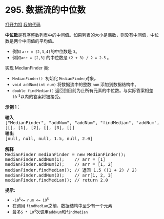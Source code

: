 # 295. 数据流的中位数

[打开力扣](https://leetcode.cn/problems/find-median-from-data-stream) [我的代码](295.find_median_from_data_stream.py)

<strong>中位数</strong>是有序整数列表中的中间值。如果列表的大小是偶数，则没有中间值，中位数是两个中间值的平均值。

<ul>
	<li>例如 <code>arr = [2,3,4]</code>的中位数是 <code>3</code>。</li>
	<li>例如<code>arr = [2,3]</code> 的中位数是 <code>(2 + 3) / 2 = 2.5</code> 。</li>
</ul>

实现 MedianFinder 类:

<ul>
	<li>
	<code>MedianFinder() </code>初始化 <code>MedianFinder</code>对象。
	</li>
	<li>
	<code>void addNum(int num)</code> 将数据流中的整数 <code>num</code> 添加到数据结构中。
	</li>
	<li>
	<code>double findMedian()</code> 返回到目前为止所有元素的中位数。与实际答案相差<code>10<sup>-5</sup></code>以内的答案将被接受。
	</li>
</ul>

<strong>示例 1：</strong>

<pre>
<strong>输入</strong>
["MedianFinder", "addNum", "addNum", "findMedian", "addNum", "findMedian"]
[[], [1], [2], [], [3], []]
<strong>输出</strong>
[null, null, null, 1.5, null, 2.0]

<strong>解释</strong>
MedianFinder medianFinder = new MedianFinder();
medianFinder.addNum(1);    // arr = [1]
medianFinder.addNum(2);    // arr = [1, 2]
medianFinder.findMedian(); // 返回 1.5 ((1 + 2) / 2)
medianFinder.addNum(3);    // arr[1, 2, 3]
medianFinder.findMedian(); // return 2.0</pre>

<strong>提示:</strong>

<ul>
	<li><code>-10<sup>5</sup><= num <= 10<sup>5</sup></code></li>
	<li>在调用 <code>findMedian</code>之前，数据结构中至少有一个元素</li>
	<li>最多<code>5 * 10<sup>4</sup></code>次调用<code>addNum</code>和<code>findMedian</code></li>
</ul>
